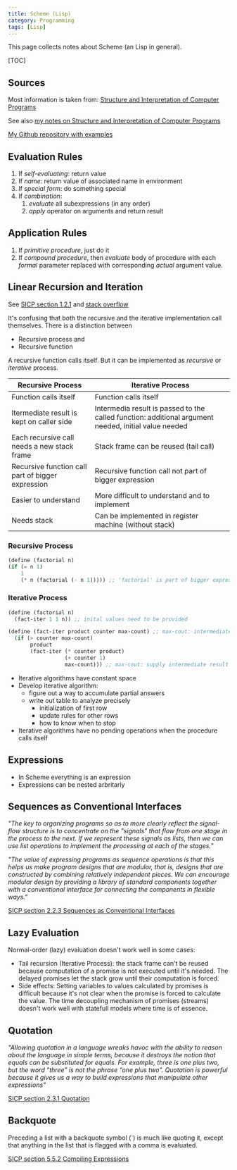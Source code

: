 ```yaml
---
title: Scheme (Lisp)
category: Programming
tags: [Lisp]
---
```

This page collects notes about Scheme (an Lisp in general).

[TOC]

## Sources

Most information is taken from: [Structure and Interpretation of
Computer
Programs](http://ocw.mit.edu/courses/electrical-engineering-and-computer-science/6-001-structure-and-interpretation-of-computer-programs-spring-2005/)

See also [my notes on Structure and Interpretation of Computer
Programs]({filename}/sicp.md)

[My Github repository with examples](https://github.com/LukasWoodtli/SchemeCourse)

## Evaluation Rules

1. If *self-evaluating*: return value
2. If *name*: return value of associated name in environment
3. If *special form*: do something special
4. If *combination*:
    1.  *evaluate* all subexpressions (in any order)
    2.  *apply* operator on arguments and return result

## Application Rules

1.  If *primitive procedure*, just do it
2.  If *compound procedure*, then *evaluate* body of procedure with each
    *formal* parameter replaced with corresponding *actual* argument
    value.

## Linear Recursion and Iteration

See [SICP section 1.2.1](https://mitpress.mit.edu/sites/default/files/sicp/full-text/book/book-Z-H-11.html#%_sec_1.2.1)
and [stack overflow](http://stackoverflow.com/questions/17254240/sicp-recursive-process-vs-iterative-process-using-a-recursive-procedure-to-gene)

It\'s confusing that both the recursive and the iterative implementation
call themselves. There is a distinction between

-   Recursive process and
-   Recursive function

A recursive function calls itself. But it can be implemented as
*recursive* or *iterative* process.


| Recursive Process                                 | Iterative Process                                      |
|---------------------------------------------------|--------------------------------------------------------|
| Function calls itself                             | Function calls itself                                  |
| Itermediate result is kept on caller side         | Intermedia result is passed to the called function: additional argument needed, initial value needed |
| Each recursive call needs a new stack frame       | Stack frame can be reused (tail call)                  |
| Recursive function call part of bigger expression | Recursive function call not part of bigger expression  |
| Easier to understand                              | More difficult to understand and to implement          |
| Needs stack                                       | Can be implemented in register machine (without stack) |



### Recursive Process

```scheme
(define (factorial n)
(if (= n 1)
    1
    (* n (factorial (- n 1))))) ;; 'factorial' is part of bigger expression
```

### Iterative Process

```scheme
(define (factorial n)
  (fact-iter 1 1 n)) ;; inital values need to be provided

(define (fact-iter product counter max-count) ;; max-cout: intermediate result
  (if (> counter max-count)
       product
       (fact-iter (* counter product)
                  (+ counter 1)
                  max-count))) ;; max-cout: supply intermediate result to next call
```

-   Iterative algorithms have constant space
-   Develop iterative algorithm:
    -   figure out a way to accumulate partial answers
    -   write out table to analyze precisely
        -   initialization of first row
        -   update rules for other rows
        -   how to know when to stop
-   Iterative algorithms have no pending operations when the procedure
    calls itself

## Expressions

-   In Scheme everything is an expression
-   Expressions can be nested arbritarly

## Sequences as Conventional Interfaces

*"The key to organizing programs so as to more clearly reflect the
signal-flow structure is to concentrate on the "signals" that flow
from one stage in the process to the next. If we represent these signals
as lists, then we can use list operations to implement the processing at
each of the stages.*"

*"The value of expressing programs as sequence operations is that this
helps us make program designs that are modular, that is, designs that
are constructed by combining relatively independent pieces. We can
encourage modular design by providing a library of standard components
together with a conventional interface for connecting the components in
flexible ways."*

[SICP section 2.2.3 Sequences as Conventional Interfaces](https://mitpress.mit.edu/sites/default/files/sicp/full-text/book/book-Z-H-15.html#%_sec_2.2.3)

## Lazy Evaluation

Normal-order (lazy) evaluation doesn't work well in some cases:

-   Tail recursion (Iterative Process): the stack frame can't be reused
    because computation of a promise is not executed until it's needed.
    The delayed promises let the stack grow until their computation is
    forced.
-   Side effects: Setting variables to values calculated by promises is
    difficult because it's not clear when the promise is forced to
    calculate the value. The time decoupling mechanism of promises
    (streams) doesn't work well with statefull models where time is of
    essence.

## Quotation

*"Allowing quotation in a language wreaks havoc with the ability to
reason about the language in simple terms, because it destroys the
notion that equals can be substituted for equals. For example, three is
one plus two, but the word "three" is not the phrase "one plus two".
Quotation is powerful because it gives us a way to build expressions
that manipulate other expressions"*

[SICP section 2.3.1 Quotation](https://mitpress.mit.edu/sites/default/files/sicp/full-text/book/book-Z-H-16.html#%_sec_2.3.1)

## Backquote

Preceding a list with a backquote symbol (`) is much like quoting it,
except that anything in the list that is flagged with a comma is
evaluated.

[SICP section 5.5.2 Compiling Expressions](https://mitpress.mit.edu/sites/default/files/sicp/full-text/book/book-Z-H-35.html#%_sec_5.5.2)
